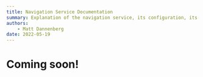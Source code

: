 ```yaml
---
title: Navigation Service Documentation
summary: Explanation of the navigation service, its configuration, its functionality, and its interfaces.
authors:
    - Matt Dannenberg
date: 2022-05-19
---
```

# Coming soon!

